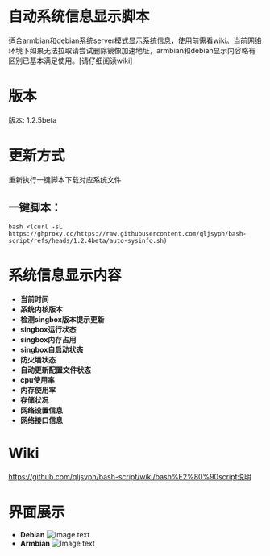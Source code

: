 # 自动系统信息显示脚本
适合armbian和debian系统server模式显示系统信息，使用前需看wiki。当前网络环境下如果无法拉取请尝试删除镜像加速地址，armbian和debian显示内容略有区别已基本满足使用。[请仔细阅读wiki]
# 版本
版本: 1.2.5beta
# 更新方式
重新执行一键脚本下载对应系统文件
## 一键脚本：
```
bash <(curl -sL https://ghproxy.cc/https://raw.githubusercontent.com/qljsyph/bash-script/refs/heads/1.2.4beta/auto-sysinfo.sh)
```
# 系统信息显示内容
- **当前时间**
- **系统内核版本**
- **检测singbox版本提示更新**
- **singbox运行状态**
- **singbox内存占用**
- **singbox自启动状态**
- **防火墙状态**
- **自动更新配置文件状态**
- **cpu使用率**
- **内存使用率**
- **存储状况**
- **网络设置信息**
- **网络接口信息**
# Wiki
https://github.com/qljsyph/bash-script/wiki/bash%E2%80%90script说明
# 界面展示
- **Debian**
![Image text](https://raw.githubusercontent.com/qljsyph/bash-script/refs/heads/main/picture/1735899502390.jpg)
- **Armbian**
![Image text](https://raw.githubusercontent.com/qljsyph/bash-script/refs/heads/main/picture/1735899414883.jpg)
